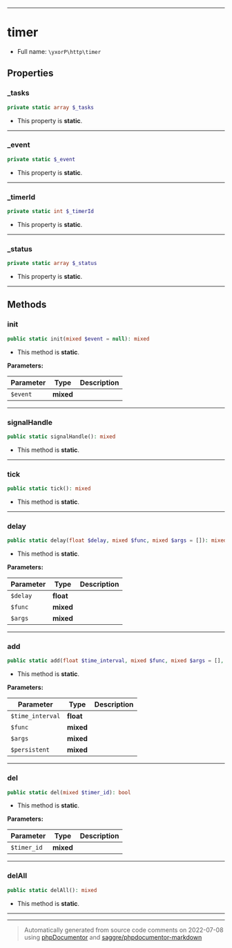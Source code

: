 ***

# timer





* Full name: `\yxorP\http\timer`



## Properties


### _tasks



```php
private static array $_tasks
```



* This property is **static**.


***

### _event



```php
private static $_event
```



* This property is **static**.


***

### _timerId



```php
private static int $_timerId
```



* This property is **static**.


***

### _status



```php
private static array $_status
```



* This property is **static**.


***

## Methods


### init



```php
public static init(mixed $event = null): mixed
```



* This method is **static**.




**Parameters:**

| Parameter | Type | Description |
|-----------|------|-------------|
| `$event` | **mixed** |  |




***

### signalHandle



```php
public static signalHandle(): mixed
```



* This method is **static**.







***

### tick



```php
public static tick(): mixed
```



* This method is **static**.







***

### delay



```php
public static delay(float $delay, mixed $func, mixed $args = []): mixed
```



* This method is **static**.




**Parameters:**

| Parameter | Type | Description |
|-----------|------|-------------|
| `$delay` | **float** |  |
| `$func` | **mixed** |  |
| `$args` | **mixed** |  |




***

### add



```php
public static add(float $time_interval, mixed $func, mixed $args = [], mixed $persistent = true): mixed
```



* This method is **static**.




**Parameters:**

| Parameter | Type | Description |
|-----------|------|-------------|
| `$time_interval` | **float** |  |
| `$func` | **mixed** |  |
| `$args` | **mixed** |  |
| `$persistent` | **mixed** |  |




***

### del



```php
public static del(mixed $timer_id): bool
```



* This method is **static**.




**Parameters:**

| Parameter | Type | Description |
|-----------|------|-------------|
| `$timer_id` | **mixed** |  |




***

### delAll



```php
public static delAll(): mixed
```



* This method is **static**.







***


***
> Automatically generated from source code comments on 2022-07-08 using [phpDocumentor](http://www.phpdoc.org/) and [saggre/phpdocumentor-markdown](https://github.com/Saggre/phpDocumentor-markdown)
